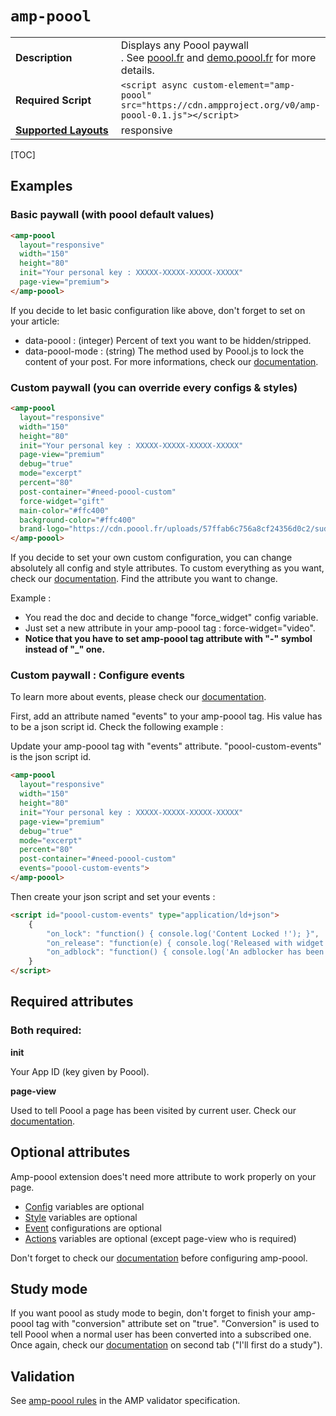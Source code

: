 <!---
Copyright 2017 The AMP HTML Authors.

Licensed under the Apache License, Version 2.0 (the "License");
you may not use this file except in compliance with the License.
You may obtain a copy of the License at

      http://www.apache.org/licenses/LICENSE-2.0

Unless required by applicable law or agreed to in writing, software
distributed under the License is distributed on an "AS-IS" BASIS,
WITHOUT WARRANTIES OR CONDITIONS OF ANY KIND, either express or implied.
See the License for the specific language governing permissions and
limitations under the License.
-->

# <a name=”amp-poool></a> `amp-poool`

<table>
  <tr>
    <td width="40%"><strong>Description</strong></td>
    <td>
      Displays any Poool paywall<br />.
      See <a href="http://poool.fr">poool.fr</a> and <a href="http://demo.poool.fr">demo.poool.fr</a> for more details.
    </td>
  </tr>
  <tr>
    <td width="40%"><strong>Required Script</strong></td>
    <td><code>&lt;script async custom-element="amp-poool" src="https://cdn.ampproject.org/v0/amp-poool-0.1.js">&lt;/script></code></td>
  </tr>
  <tr>
    <td class="col-fourty"><strong><a href="https://www.ampproject.org/docs/guides/responsive/control_layout.html">Supported Layouts</a></strong></td>
    <td>responsive</td>
  </tr>
</table>

[TOC]

## Examples

### Basic paywall (with poool default values)

```html
<amp-poool
  layout="responsive"
  width="150"
  height="80"
  init="Your personal key : XXXXX-XXXXX-XXXXX-XXXXX"
  page-view="premium">
</amp-poool>
```

If you decide to let basic configuration like above, don't forget to set on your article:
- data-poool : (integer) Percent of text you want to be hidden/stripped.
- data-poool-mode : (string) The method used by Poool.js to lock the content of your post.
For more informations, check our [documentation](https://dev.poool.fr/doc/sdk).


### Custom paywall (you can override every configs & styles)

```html
<amp-poool
  layout="responsive"
  width="150"
  height="80"
  init="Your personal key : XXXXX-XXXXX-XXXXX-XXXXX"
  page-view="premium"
  debug="true"
  mode="excerpt"
  percent="80"
  post-container="#need-poool-custom"
  force-widget="gift"
  main-color="#ffc400"
  background-color="#ffc400"
  brand-logo="https://cdn.poool.fr/uploads/57ffab6c756a8cf24356d0c2/sudouest.jpg">
</amp-poool>
```

If you decide to set your own custom configuration, you can change absolutely all config and style attributes.
To custom everything as you want, check our [documentation](https://dev.poool.fr/doc/sdk).
Find the attribute you want to change.

Example :
- You read the doc and decide to change "force_widget" config variable.
- Just set a new attribute in your amp-poool tag : force-widget="video".
- **Notice that you have to set amp-poool tag attribute with "-" symbol instead of "_" one.**


### Custom paywall : Configure events
To learn more about events, please check our [documentation](https://dev.poool.fr/doc/sdk#events).

First, add an attribute named "events" to your amp-poool tag. His value has to be a json script id.
Check the following example :

Update your amp-poool tag with "events" attribute. "poool-custom-events" is the json script id.

```html
<amp-poool
  layout="responsive"
  width="150"
  height="80"
  init="Your personal key : XXXXX-XXXXX-XXXXX-XXXXX"
  page-view="premium"
  debug="true"
  mode="excerpt"
  percent="80"
  post-container="#need-poool-custom"
  events="poool-custom-events">
</amp-poool>
```

Then create your json script and set your events :

```html
<script id="poool-custom-events" type="application/ld+json">
    {
        "on_lock": "function() { console.log('Content Locked !'); }",
        "on_release": "function(e) { console.log('Released with widget ' + e.widget + ' !'); console.log('Enjoy your premium article !'); }",
        "on_adblock": "function() { console.log('An adblocker has been detected !');}"
    }
</script>
```


## Required attributes
### Both required:

**init**

Your App ID (key given by Poool).

**page-view**

Used to tell Poool a page has been visited by current user.
Check our [documentation](http://dev.poool.fr/doc/sdk#page_view).


## Optional attributes

Amp-poool extension does't need more attribute to work properly on your page.
- [Config](https://dev.poool.fr/doc/sdk#configuration) variables are optional
- [Style](https://dev.poool.fr/doc/sdk#styles) variables are optional
- [Event](https://dev.poool.fr/doc/sdk#events) configurations are optional
- [Actions](https://dev.poool.fr/doc/sdk) variables are optional (except page-view who is required)


Don't forget to check our [documentation](https://dev.poool.fr/doc/sdk) before configuring amp-poool.

## Study mode

If you want poool as study mode to begin, don't forget to finish your amp-poool tag with "conversion" attribute set on "true".
"Conversion" is used to tell Poool when a normal user has been converted into a subscribed one.
Once again, check our [documentation](https://dev.poool.fr/doc/sdk) on second tab ("I'll first do a study").

## Validation

See [amp-poool rules](https://github.com/ampproject/amphtml/blob/master/extensions/amp-poool/validator-amp-poool.protoascii) in the AMP validator specification.

